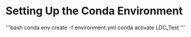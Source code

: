 # Setting Up the Conda Environment
'''bash
conda env create -f environment.yml
conda activate LDC_Test
'''
